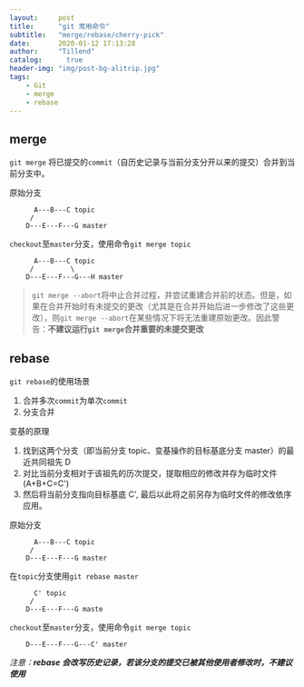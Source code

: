 ```yaml
---
layout:     post
title:      "git 常用命令"
subtitle:   "merge/rebase/cherry-pick"
date:       2020-01-12 17:13:28
author:     "Tillend"
catalog:      true
header-img: "img/post-bg-alitrip.jpg"
tags:
    - Git
    - merge
    - rebase
---
```


## merge
`git merge` 将已提交的`commit`（自历史记录与当前分支分开以来的提交）合并到当前分支中。

原始分支
```code
	  A---B---C topic
	 /
    D---E---F---G master
```

`checkout`至`master`分支，使用命令`git merge topic`
```code
	  A---B---C topic
	 /         \
    D---E---F---G---H master
```

> `git merge --abort`将中止合并过程，并尝试重建合并前的状态。但是，如果在合并开始时有未提交的更改（尤其是在合并开始后进一步修改了这些更改），则`git merge --abort`在某些情况下将无法重建原始更改。因此警告：**不建议运行`git merge`合并重要的未提交更改**

## rebase

`git rebase`的使用场景
1. 合并多次`commit`为单次`commit`
2. 分支合并


变基的原理
1. 找到这两个分支（即当前分支 topic、变基操作的目标基底分支 master）的最近共同祖先  D
2. 对比当前分支相对于该祖先的历次提交，提取相应的修改并存为临时文件(A+B+C=C')
3. 然后将当前分支指向目标基底 C', 最后以此将之前另存为临时文件的修改依序应用。


原始分支
```code
	  A---B---C topic
	 /
    D---E---F---G master
```

在`topic`分支使用`git rebase master`

```code
	  C' topic
	 /
    D---E---F---G maste
```

`checkout`至`master`分支，使用命令`git merge topic`
```code
    D---E---F---G---C' master
```

*注意：**rebase 会改写历史记录，若该分支的提交已被其他使用者修改时，不建议使用*** 
